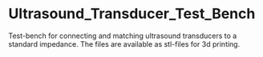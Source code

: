 # Ultrasound_Transducer_Test_Bench
Test-bench for connecting and matching ultrasound transducers to a standard impedance. The files are available as stl-files for 3d printing.
